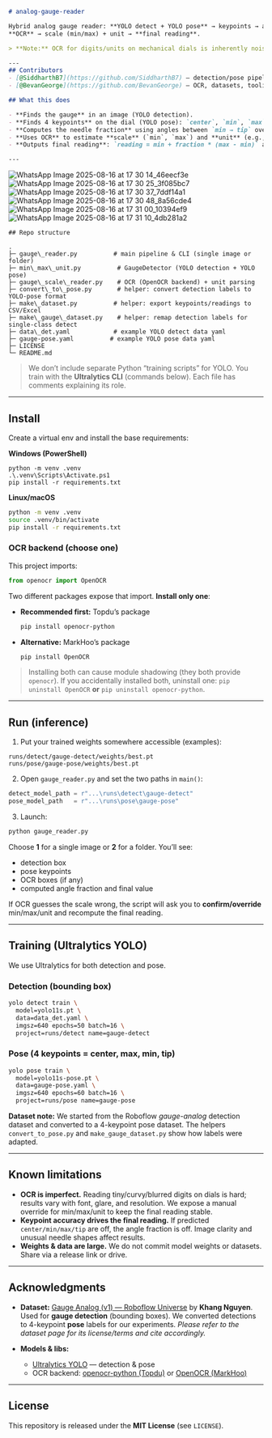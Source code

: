 

```md
# analog-gauge-reader

Hybrid analog gauge reader: **YOLO detect + YOLO pose** → keypoints → angle → needle fraction,  
**OCR** → scale (min/max) + unit → **final reading**.

> **Note:** OCR for digits/units on mechanical dials is inherently noisy. The angle/needle math is deterministic; OCR is used only to guess min/max/unit and can be corrected interactively.

---
## Contributors
- [@SiddharthB7](https://github.com/SiddharthB7) – detection/pose pipeline, 
- [@BevanGeorge](https://github.com/BevanGeorge) – OCR, datasets, tooling

## What this does

- **Finds the gauge** in an image (YOLO detection).
- **Finds 4 keypoints** on the dial (YOLO pose): `center`, `min`, `max`, `tip`.
- **Computes the needle fraction** using angles between `min → tip` over `min → max`.
- **Uses OCR** to estimate **scale** (`min`, `max`) and **unit** (e.g., bar, MPa).
- **Outputs final reading**: `reading = min + fraction * (max - min)` and visualizes everything.

---
```





![WhatsApp Image 2025-08-16 at 17 30 14_46eecf3e](https://github.com/user-attachments/assets/234504a5-688a-407f-8089-604f4bb90630)
![WhatsApp Image 2025-08-16 at 17 30 25_3f085bc7](https://github.com/user-attachments/assets/465d412f-18a8-4b90-94a3-4e8aeab8aa12)
![WhatsApp Image 2025-08-16 at 17 30 37_7ddf14a1](https://github.com/user-attachments/assets/c27fa6f8-7fbd-4550-bd25-e206fa442e6c)
![WhatsApp Image 2025-08-16 at 17 30 48_8a56cde4](https://github.com/user-attachments/assets/a7690e8e-2509-4119-8994-2d6192092818)
![WhatsApp Image 2025-08-16 at 17 31 00_10394ef9](https://github.com/user-attachments/assets/73972035-7d20-4c60-8c82-7369dc622e46)
![WhatsApp Image 2025-08-16 at 17 31 10_4db281a2](https://github.com/user-attachments/assets/35987380-98c8-4b0e-90d4-8d4690696cd2)
```
## Repo structure

.
├─ gauge\_reader.py          # main pipeline & CLI (single image or folder)
├─ min\_max\_unit.py          # GaugeDetector (YOLO detection + YOLO pose)
├─ gauge\_scale\_reader.py    # OCR (OpenOCR backend) + unit parsing
├─ convert\_to\_pose.py       # helper: convert detection labels to YOLO-pose format
├─ make\_dataset.py          # helper: export keypoints/readings to CSV/Excel
├─ make\_gauge\_dataset.py    # helper: remap detection labels for single-class detect
├─ data\_det.yaml            # example YOLO detect data yaml
├─ gauge-pose.yaml          # example YOLO pose data yaml
├─ LICENSE
└─ README.md

````

> We don’t include separate Python “training scripts” for YOLO. You train with the **Ultralytics CLI** (commands below). Each file has comments explaining its role.

---

## Install

Create a virtual env and install the base requirements:

**Windows (PowerShell)**
```pwsh
python -m venv .venv
.\.venv\Scripts\Activate.ps1
pip install -r requirements.txt
````

**Linux/macOS**

```bash
python -m venv .venv
source .venv/bin/activate
pip install -r requirements.txt
```

### OCR backend (choose one)

This project imports:

```python
from openocr import OpenOCR
```

Two different packages expose that import. **Install only one**:

* **Recommended first:** Topdu’s package

  ```bash
  pip install openocr-python
  ```

* **Alternative:** MarkHoo’s package

  ```bash
  pip install OpenOCR
  ```

> Installing both can cause module shadowing (they both provide `openocr`). If you accidentally installed both, uninstall one:
> `pip uninstall OpenOCR` **or** `pip uninstall openocr-python`.

---

## Run (inference)

1. Put your trained weights somewhere accessible (examples):

```
runs/detect/gauge-detect/weights/best.pt
runs/pose/gauge-pose/weights/best.pt
```

2. Open `gauge_reader.py` and set the two paths in `main()`:

```python
detect_model_path = r"...\runs\detect\gauge-detect"
pose_model_path   = r"...\runs\pose\gauge-pose"
```

3. Launch:

```bash
python gauge_reader.py
```

Choose **1** for a single image or **2** for a folder. You’ll see:

* detection box
* pose keypoints
* OCR boxes (if any)
* computed angle fraction and final value

If OCR guesses the scale wrong, the script will ask you to **confirm/override** min/max/unit and recompute the final reading.

---

## Training (Ultralytics YOLO)

We use Ultralytics for both detection and pose.

### Detection (bounding box)

```bash
yolo detect train \
  model=yolo11s.pt \
  data=data_det.yaml \
  imgsz=640 epochs=50 batch=16 \
  project=runs/detect name=gauge-detect
```

### Pose (4 keypoints = center, max, min, tip)

```bash
yolo pose train \
  model=yolo11s-pose.pt \
  data=gauge-pose.yaml \
  imgsz=640 epochs=60 batch=16 \
  project=runs/pose name=gauge-pose
```

**Dataset note:** We started from the Roboflow *gauge-analog* detection dataset and converted to a 4-keypoint pose dataset.
The helpers `convert_to_pose.py` and `make_gauge_dataset.py` show how labels were adapted.

---

## Known limitations

* **OCR is imperfect.** Reading tiny/curvy/blurred digits on dials is hard; results vary with font, glare, and resolution. We expose a manual override for min/max/unit to keep the final reading stable.
* **Keypoint accuracy drives the final reading.** If predicted `center/min/max/tip` are off, the angle fraction is off. Image clarity and unusual needle shapes affect results.
* **Weights & data are large.** We do not commit model weights or datasets. Share via a release link or drive.

---

## Acknowledgments

* **Dataset:** [Gauge Analog (v1) — Roboflow Universe](https://universe.roboflow.com/khang-nguyen-4jqxa/gauge-analog/dataset/1) by **Khang Nguyen**.
  Used for **gauge detection** (bounding boxes). We converted detections to 4-keypoint **pose** labels for our experiments.
  *Please refer to the dataset page for its license/terms and cite accordingly.*

* **Models & libs:**

  * [Ultralytics YOLO](https://github.com/ultralytics/ultralytics) — detection & pose
  * OCR backend: [openocr-python (Topdu)](https://github.com/Topdu/OpenOCR) or [OpenOCR (MarkHoo)](https://github.com/MarkHoo/openocr)

---

## License

This repository is released under the **MIT License** (see `LICENSE`).








